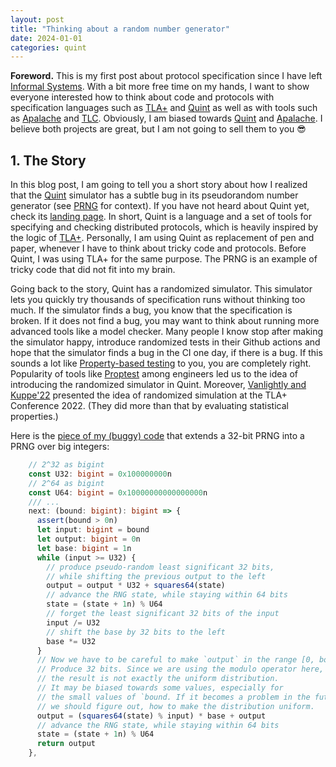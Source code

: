 ```yaml
---
layout: post
title: "Thinking about a random number generator"
date: 2024-01-01
categories: quint
---
```


**Foreword.** This is my first post about protocol specification since I have
left [Informal Systems][]. With a bit more free time on my hands, I want to
show everyone interested how to think about code and protocols with
specification languages such as [TLA+][] and [Quint][] as well as with tools
such as [Apalache][] and [TLC][]. Obviously, I am biased towards [Quint][] and
[Apalache][]. I believe both projects are great, but I am not going to sell
them to you :sunglasses:

## 1. The Story

In this blog post, I am going to tell you a short story about how I realized
that the [Quint][] simulator has a subtle bug in its pseudorandom number
generator (see [PRNG][] for context). If you have not heard about Quint yet,
check its [landing page](https://github.com/informalsystems/quint). In short,
Quint is a language and a set of tools for specifying and checking distributed
protocols, which is heavily inspired by the logic of [TLA+][]. Personally, I am
using Quint as replacement of pen and paper, whenever I have to think about
tricky code and protocols. Before Quint, I was using TLA+ for the same purpose.
The PRNG is an example of tricky code that did not fit into my brain.

Going back to the story, Quint has a randomized simulator. This simulator lets
you quickly try thousands of specification runs without thinking too much.  If
the simulator finds a bug, you know that the specification is broken. If it
does not find a bug, you may want to think about running more advanced tools
like a model checker. Many people I know stop after making the simulator happy,
introduce randomized tests in their Github actions and hope that the simulator
finds a bug in the CI one day, if there is a bug. If this sounds a lot like
[Property-based testing][] to you, you are completely right. Popularity of
tools like [Proptest][] among engineers led us to the idea of introducing the
randomized simulator in Quint. Moreover, [Vanlightly and Kuppe'22][] presented
the idea of randomized simulation at the TLA+ Conference 2022. (They did more
than that by evaluating statistical properties.)

Here is the [piece of my (buggy) code][] that extends a 32-bit PRNG into a PRNG
over big integers:

```typescript
    // 2^32 as bigint
    const U32: bigint = 0x100000000n
    // 2^64 as bigint
    const U64: bigint = 0x10000000000000000n
    /// ...
    next: (bound: bigint): bigint => {
      assert(bound > 0n)
      let input: bigint = bound
      let output: bigint = 0n
      let base: bigint = 1n
      while (input >= U32) {
        // produce pseudo-random least significant 32 bits,
        // while shifting the previous output to the left
        output = output * U32 + squares64(state)
        // advance the RNG state, while staying within 64 bits
        state = (state + 1n) % U64
        // forget the least significant 32 bits of the input
        input /= U32
        // shift the base by 32 bits to the left
        base *= U32
      }
      // Now we have to be careful to make `output` in the range [0, bound).
      // Produce 32 bits. Since we are using the modulo operator here,
      // the result is not exactly the uniform distribution.
      // It may be biased towards some values, especially for
      // the small values of `bound. If it becomes a problem in the future,
      // we should figure out, how to make the distribution uniform.
      output = (squares64(state) % input) * base + output
      // advance the RNG state, while staying within 64 bits
      state = (state + 1n) % U64
      return output
    },
```

[Informal Systems]: https://informal.systems
[TLA+]: https://lamport.azurewebsites.net/tla/tla.html
[Quint]: https://github.com/informalsystems/quint
[Apalache]: https://github.com/informalsystems/apalache
[TLC]: https://lamport.azurewebsites.net/tla/tools.html
[PRNG]: https://en.wikipedia.org/wiki/Pseudorandom_number_generator
[Property-based testing]: https://en.wikipedia.org/wiki/Software_testing#Property_testing
[Proptest]: https://crates.io/crates/proptest
[Vanlightly and Kuppe'22]: https://www.youtube.com/watch?v=cYenTPD7740
[piece of my (buggy) code]: https://github.com/informalsystems/quint/blob/8eca8a2db4f088130c8d485436c365384d3f4c6b/quint/src/rng.ts#L80-L108

